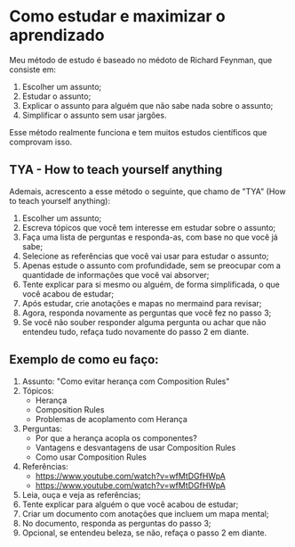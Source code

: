 # Como estudar e maximizar o aprendizado

Meu método de estudo é baseado no médoto de Richard Feynman, que consiste em:

1. Escolher um assunto;
2. Estudar o assunto;
3. Explicar o assunto para alguém que não sabe nada sobre o assunto;
4. Simplificar o assunto sem usar jargões.

Esse método realmente funciona e tem muitos estudos científicos que comprovam isso.

## TYA - How to teach yourself anything

Ademais, acrescento a esse método o seguinte, que chamo de "TYA" (How to teach yourself anything):

1. Escolher um assunto;
2. Escreva tópicos que você tem interesse em estudar sobre o assunto;
3. Faça uma lista de perguntas e responda-as, com base no que você já sabe;
4. Selecione as referências que você vai usar para estudar o assunto;
5. Apenas estude o assunto com profundidade, sem se preocupar com a quantidade de informações que você vai absorver;
6. Tente explicar para si mesmo ou alguém, de forma simplificada, o que você acabou de estudar;
7. Após estudar, crie anotações e mapas no mermaind para revisar;
8. Agora, responda novamente as perguntas que você fez no passo 3;
9. Se você não souber responder alguma pergunta ou achar que não entendeu tudo, refaça tudo novamente do passo 2 em diante.

## Exemplo de como eu faço:

1. Assunto: "Como evitar herança com Composition Rules"
2. Tópicos:
    - Herança
    - Composition Rules
    - Problemas de acoplamento com Herança
3. Perguntas:
    - Por que a herança acopla os componentes?
    - Vantagens e desvantagens de usar Composition Rules
    - Como usar Composition Rules
4. Referências:
   - https://www.youtube.com/watch?v=wfMtDGfHWpA
   - https://www.youtube.com/watch?v=wfMtDGfHWpA
5. Leia, ouça e veja as referências;
6. Tente explicar para alguém o que você acabou de estudar;
7. Criar um documento com anotações que incluem um mapa mental;
8. No documento, responda as perguntas do passo 3;
9. Opcional, se entendeu beleza, se não, refaça o passo 2 em diante.